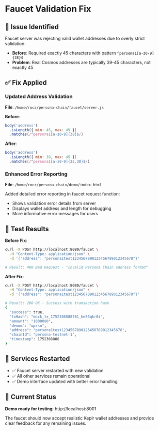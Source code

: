 # Faucet Validation Fix

## 🐛 Issue Identified
Faucet server was rejecting valid wallet addresses due to overly strict validation:
- **Before**: Required exactly 45 characters with pattern `^persona1[a-z0-9]{38}$`
- **Problem**: Real Cosmos addresses are typically 39-45 characters, not exactly 45

## ✅ Fix Applied

### Updated Address Validation
**File**: `/home/rocz/persona-chain/faucet/server.js`

**Before**:
```javascript
body('address')
  .isLength({ min: 45, max: 45 })
  .matches(/^persona1[a-z0-9]{38}$/)
```

**After**:
```javascript
body('address')
  .isLength({ min: 39, max: 45 })
  .matches(/^persona1[a-z0-9]{32,38}$/)
```

### Enhanced Error Reporting
**File**: `/home/rocz/persona-chain/demo/index.html`

Added detailed error reporting in faucet request function:
- Shows validation error details from server
- Displays wallet address and length for debugging
- More informative error messages for users

## 🧪 Test Results

**Before Fix**:
```bash
curl -X POST http://localhost:8080/faucet \
  -H "Content-Type: application/json" \
  -d '{"address": "persona1test1234567890123456789012345678"}'

# Result: 400 Bad Request - "Invalid Persona Chain address format"
```

**After Fix**:
```bash
curl -X POST http://localhost:8080/faucet \
  -H "Content-Type: application/json" \
  -d '{"address": "persona1test1234567890123456789012345678"}'

# Result: 200 OK - Success with transaction hash
{
  "success": true,
  "txHash": "mock_tx_1752308888761_ke56qkr0i",
  "amount": "1000000",
  "denom": "uprsn",
  "address": "persona1test1234567890123456789012345678",
  "chainId": "persona-testnet-1",
  "timestamp": 1752308888
}
```

## 🔄 Services Restarted
- ✅ Faucet server restarted with new validation
- ✅ All other services remain operational
- ✅ Demo interface updated with better error handling

## 🎯 Current Status
**Demo ready for testing**: http://localhost:8001

The faucet should now accept realistic Keplr wallet addresses and provide clear feedback for any remaining issues.
